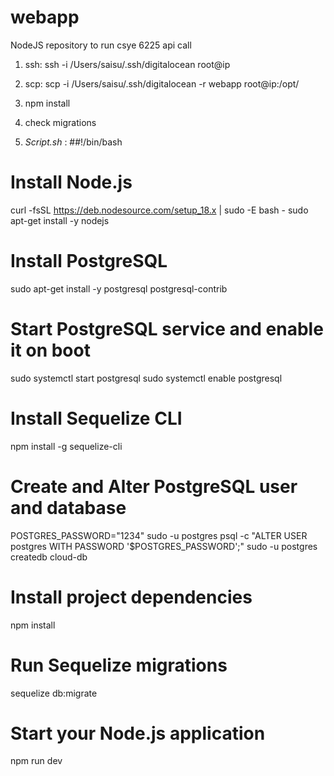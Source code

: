 # webapp
NodeJS repository to run csye 6225 api call

1. ssh: ssh -i /Users/saisu/.ssh/digitalocean root@ip

2. scp: scp -i /Users/saisu/.ssh/digitalocean -r webapp root@ip:/opt/ 

3. npm install
4. check migrations

5. *Script.sh* : 
##!/bin/bash


# Install Node.js
curl -fsSL https://deb.nodesource.com/setup_18.x | sudo -E bash -
sudo apt-get install -y nodejs

# Install PostgreSQL
sudo apt-get install -y postgresql postgresql-contrib

# Start PostgreSQL service and enable it on boot
sudo systemctl start postgresql
sudo systemctl enable postgresql

# Install Sequelize CLI
npm install -g sequelize-cli

# Create and Alter PostgreSQL user and database
POSTGRES_PASSWORD="1234"
sudo -u postgres psql -c "ALTER USER postgres WITH PASSWORD '$POSTGRES_PASSWORD';"
sudo -u postgres createdb cloud-db

# Install project dependencies
npm install

# Run Sequelize migrations
sequelize db:migrate

# Start your Node.js application
npm run dev
